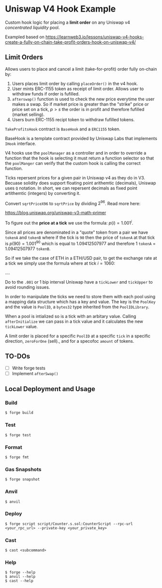 # Uniswap V4 Hook Example

Custom hook logic for placing a **limit order** on any Uniswap v4 *concentrated liquidity* pool.

Exampled based on https://learnweb3.io/lessons/uniswap-v4-hooks-create-a-fully-on-chain-take-profit-orders-hook-on-uniswap-v4/

## Limit Orders

Allows users to place and cancel a limit (take-for-profit) order fully on-chain by:

1. Users places limit order by calling `placeOrder()` in the v4 hook.
2. User mints ERC-1155 token as receipt of limit order. Allows user to withdraw funds if order is fufilled. 
3. `afterswap()` function is used to check the new price everytime the user makes a swap. So if market price is greater than the "strike" price or price set on a tick, $p > s$ the order is in profit and therefore fufilled (market selling).
4. Users burn ERC-1155 recipt token to withdraw fufilled tokens. 

`TakeProfitsHook` contract is `BaseHook` and a `ERC1155` token.

BaseHook is a template contract provided by Uniswap Labs that implements `IHook` interface. 

V4 hooks use the `poolManager` as a controller and in order to override a function that the hook is selecting it must return a function selector so that the `poolManger` can verify that the custom hook is calling the correct function.

Ticks repersent prices for a given pair in Uniswap v4 as they do in V3. Becuase solidity does support floating point arithemtic (decimals), Uniswap uses `Q` notation. In short, we can repersent decimals as fixed point artithemtic (integers) by converting it. 

Convert `sqrtPriceX96` to `sqrtPrice` by dividing $2^{96}$. Read more here:

https://blog.uniswap.org/uniswap-v3-math-primer

To figure out the **price at a tick** we use the formula: $p(i) = 1.001^{i}$. 

Since all prices are denominated in a "quote" token from a pair we have `tokenA` and `tokenB` where if the tick is `90` then the price of `tokenA` at that tick is $p(90) = 1.001^{90}$ which is equal to $1.09412507977$ and therefore 1 `tokenA` = 1.09412507977 `tokenB`. 

So if we take the case of ETH in a ETH/USD pair, to get the exchange rate at a tick we simply use the formula where at tick $i = 1060$:

....

Do to the `.001` or 1 bip interval Uniswap have a `tickLower` and `tickUpper` to avoid rounding issues. 

In order to manipulate the ticks we need to store them with each pool using a mapping data structure which has a key and value. The key is the `PoolKey` and the value is `PoolID`, a `bytes32` type inherited from the `PoolIDLibrary`.

When a pool is intialized so is a tick with an arbitary value. Calling `afterInitialize` we can pass in a tick value and it calculates the new `tickLower` value.

A limit order is placed for a specific `PoolID` at a specific `tick` in a specific direction, `zeroForOne` (sell)., and for a specofoc `amount` of tokens.

## TO-DOs

- [ ] Write forge tests
- [ ] Implement `afterSwap()`

## Local Deployment and Usage

### Build

```shell
$ forge build
```

### Test

```shell
$ forge test
```

### Format

```shell
$ forge fmt
```

### Gas Snapshots

```shell
$ forge snapshot
```

### Anvil

```shell
$ anvil
```

### Deploy

```shell
$ forge script script/Counter.s.sol:CounterScript --rpc-url <your_rpc_url> --private-key <your_private_key>
```

### Cast

```shell
$ cast <subcommand>
```

### Help

```shell
$ forge --help
$ anvil --help
$ cast --help
```
